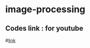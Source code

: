 # image-processing


## Codes link : for youtube
#[link](https://www.computervision.zone/courses/opencv-cv/)
